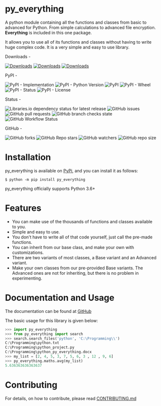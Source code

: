 # py_everything

A python module containing all the functions and classes from basic to advanced for Python. From simple calculations  to advanced file encryption. **Everything** is included in this one package.

It allows you to use all of its functions and classes without having to write huge complex code. It is a very simple and easy to use library. 

Downloads - 

[![Downloads](https://pepy.tech/badge/py-everything)](https://pypi.org/project/py-everything)
[![Downloads](https://pepy.tech/badge/py-everything/month)](https://pypi.org/project/py-everything)
[![Downloads](https://pepy.tech/badge/py-everything/week)](https://pypi.org/project/py-everything)

PyPI - 

![PyPI - Implementation](https://img.shields.io/pypi/implementation/py-everything?logo=python&logoColor=yellow)
![PyPI - Python Version](https://img.shields.io/pypi/pyversions/py-everything?logo=pypi&logoColor=green)
![PyPI](https://img.shields.io/pypi/v/py-everything?logo=pypi&logoColor=green)
![PyPI - Wheel](https://img.shields.io/pypi/wheel/py-everything)
![PyPI - Status](https://img.shields.io/pypi/status/py-everything)
![PyPI - License](https://img.shields.io/pypi/l/py-everything?color=success)

Status - 

![Libraries.io dependency status for latest release](https://img.shields.io/librariesio/release/pypi/py-everything/1.1.1)
![GitHub issues](https://img.shields.io/github/issues/play4Tutorials/py_everything)
![GitHub pull requests](https://img.shields.io/github/issues-pr/play4Tutorials/py_everything)
![GitHub branch checks state](https://img.shields.io/github/checks-status/play4Tutorials/py_everything/master)
![GitHub Workflow Status](https://img.shields.io/github/workflow/status/play4Tutorials/py_everything/Test%20Package)

GitHub - 

![GitHub forks](https://img.shields.io/github/forks/play4Tutorials/py_everything?style=social)
![GitHub Repo stars](https://img.shields.io/github/stars/play4Tutorials/py_everything?style=social)
![GitHub watchers](https://img.shields.io/github/watchers/play4Tutorials/py_everything?style=social)
![GitHub repo size](https://img.shields.io/github/repo-size/play4Tutorials/py_everything?logo=github)

# Installation

py_everything is available on [PyPi](https://pypi.org/project/py-everything), and you can install it as follows:

`$ python -m pip install py_everything`

py_everything officially supports Python 3.6+

# Features

- You can make use of the thousands of functions and classes available to you.
- Simple and easy to use.
- You don't have to write all of that code yourself, just call the pre-made functions.
- You can inherit from our base class, and make your own with customizations.
- There are two variants of most classes, a Base variant and an Advanced variant.
- Make your own classes from our pre-provided Base variants. The Advanced ones are not for inheriting, but there is no problem in experimenting.

# Documentation and Usage

The documentation can be found at [GitHub](https://github.com/play4Tutorials/py_everything/tree/master/docs)


The basic usage for this library is given below:

```python
>>> import py_everything
>>> from py_everything import search
>>> search.search_files('python', 'C:\Programming\\')
C:\Programming\python.txt
C:\Programming\python_project.py
C:\Programming\python_py_everything.docx
>>> my_list = [2, 4, 5, 3, 7, 5, 6, 3 , 12 , 9, 6]
>>> py_everything.maths.avg(my_list)
5.636363636363637
```
# Contributing

For details, on how to contribute, please read [CONTRIBUTING.md](https://github.com/play4Tutorials/py_everything/tree/master/CONTRIBUTING.md)

